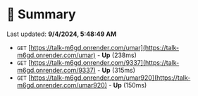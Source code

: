 # 📖 Summary
Last updated: **9/4/2024, 5:48:49 AM**

- `GET` [https://talk-m6gd.onrender.com/umar](https://talk-m6gd.onrender.com/umar) - **Up** (238ms)
- `GET` [https://talk-m6gd.onrender.com/9337](https://talk-m6gd.onrender.com/9337) - **Up** (315ms)
- `GET` [https://talk-m6gd.onrender.com/umar920](https://talk-m6gd.onrender.com/umar920) - **Up** (150ms)
